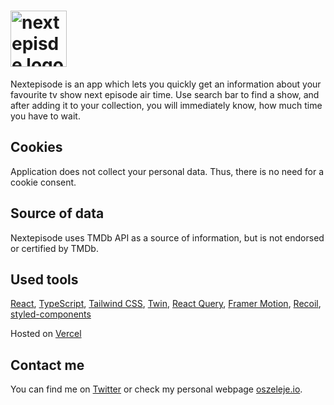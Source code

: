 # <a href='https://nextepisode.app'><img src='https://raw.githubusercontent.com/oszeleje/nextepisode/main/src/assets/images/logos/logo-with-type.png?token=AKIRJXCJK4BUJR3WTVEQ6LS7PS2LM' height='90' alt='nextepisde logo' aria-label='nextepisode.app' /></a>

Nextepisode is an app which lets you quickly get an information about your favourite tv show next episode air time.
Use search bar to find a show, and after adding it to your collection, you will immediately know, how much time you have to wait.

## Cookies

Application does not collect your personal data. Thus, there is no need for a cookie consent.

## Source of data

Nextepisode uses TMDb API as a source of information, but is not endorsed or certified by TMDb.

## Used tools

[React](https://github.com/facebook/react), [TypeScript](https://github.com/microsoft/TypeScript),
[Tailwind CSS](https://github.com/tailwindlabs/tailwindcss), [Twin](https://github.com/ben-rogerson/twin.macro),
[React Query](https://github.com/tannerlinsley/react-query), [Framer Motion](https://github.com/framer/motion),
[Recoil](https://github.com/facebookexperimental/Recoil), [styled-components](https://github.com/styled-components/styled-components)

Hosted on [Vercel](https://vercel.com/)

## Contact me

You can find me on [Twitter](https://twitter.com/oszeleje) or check my personal webpage [oszeleje.io](https://oszeleje.io).
